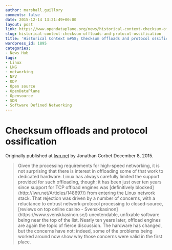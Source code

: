 ```yaml
---
author: marshall.guillory
comments: false
date: 2015-12-14 13:21:49+00:00
layout: post
link: https://www.opendataplane.org/news/historical-context-checksum-offloads-and-protocol-ossification/
slug: historical-context-checksum-offloads-and-protocol-ossification
title: 'Historical Context &#58; Checksum offloads and protocol ossification'
wordpress_id: 1895
categories:
- News Hub
tags:
- Linux
- LNG
- networking
- NFV
- ODP
- Open source
- OpenDataPlane
- Opensource
- SDN
- Software Defined Networking
---
```

# Checksum offloads and protocol ossification

Originally published at [lwn.net](http://lwn.net/SubscriberLink/667059/07831873ee272b81/) by Jonathan Corbet December 8, 2015.

<blockquote markdown="1">
Given the processing requirements for high-speed networking, it is not surprising that there is interest in offloading some of that work to dedicated hardware. Linux has always carefully limited the support provided for such offloading, though; it has been just over ten years since support for TCP offload engines was [definitively blocked](http://lwn.net/Articles/148697/) from entering the Linux network stack. That rejection was driven by a number of concerns, with a reluctance to entrust network-protocol processing to closed-source, [reviews on top online casino - Svenskkasinon](https://www.svenskkasinon.se/) unextendable, unfixable software being near the top of the list. Nearly ten years later, offload engines are again the topic of fierce discussion. The hardware has changed, but the concerns have not; indeed, some of the problems being worked around now show why those concerns were valid in the first place.
</blockquote>

